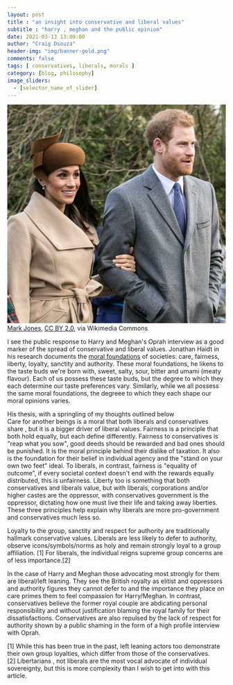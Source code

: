 ```yaml
---
layout: post
title : "an insight into conservative and liberal values"
subtitle : "harry , meghan and the public opinion"
date: 2021-03-13 13:00:00
author: "Craig Dsouza"
header-img: "img/banner-gold.png"
comments: false
tags: [ conservatives, liberals, morals ]
category: [blog, philosophy]
image_sliders:
  - [selector_name_of_slider]
---
```


![harry-and-meghan](/img/posts/2021-03-13-british-royalty/harry_meghan.jpg)
<a href="https://commons.wikimedia.org/wiki/File:Prince_Harry_and_Meghan_Markle.jpg">Mark Jones</a>, <a href="https://creativecommons.org/licenses/by/2.0">CC BY 2.0</a>, via Wikimedia Commons

I see the public response to Harry and Meghan's Oprah interview as a good marker of the spread of conservative and liberal values.
Jonathan Haidt in his research documents the [moral foundations](https://www.youtube.com/watch?v=7o5mLnfyfaY) of societies: 
care, fairness, liberty, loyalty, sanctity and authority.
These moral foundations, he likens to the taste buds we're born with, sweet, salty, sour, bitter and umami (meaty flavour). Each of us
possess these taste buds, but the degree to which they each determine our taste preferences vary. Similarly, while we all possess the
same moral foundations, the degreee to which they each shape our moral opinions varies. 

His thesis, with a springling of my thoughts outlined below<br>
Care for another beings is a moral that both liberals and conservatives share , but it is a bigger driver of liberal values. 
Fairness is a principle that both hold equally, but each define differently. Fairness to conservatives is "reap what you sow", 
good deeds should be rewarded and bad ones should be punished. It is the moral principle behind their dislike of taxation. It also 
is the foundation for their belief in individual agency and the "stand on your own two feet" ideal. To liberals, in contrast,
fairness is "equality of outcome", if every societal context doesn't end with the rewards equally distributed, this is unfairness. 
Liberty too is something that both conservatives and liberals value, but with liberals, corporations and/or higher castes are the oppressor,
with conservatives government is the oppressor, dictating how one must live their life and taking away liberties. These three principles 
help explain why liberals are more pro-government and conservatives much less so.

Loyalty to the group, sanctity and respect for authority are traditionally hallmark conservative values. Liberals are less likely to defer
to authority, observe icons/symbols/norms as holy and remain strongly loyal to a group affiliation. [1] For liberals, the individual reigns supreme
group concerns are of less importance.[2]

In the case of Harry and Meghan those advocating most strongly for them are liberal/left leaning. They see the British royalty as elitist
and oppressors and authority figures they cannot defer to and the importance they place on care primes them to feel compassion for Harry/Meghan. 
In contrast, conservatives believe the former royal couple are abdicating personal responsibility and without justification blaming the royal 
family for their dissatisfactions. Conservatives are also repulsed by the lack of respect for authority shown by a public shaming in the form of 
a high profile interview with Oprah.


[1] While this has been true in the past, 
left leaning actors too demonstrate their own group loyalties, which differ from those of the conservatives.<br>
[2] Libertarians , not liberals are the most vocal advocate of individual sovereignty, but this is more complexity than I wish to get
into with this article.



